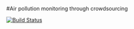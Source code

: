 
#Air pollution monitoring through crowdsourcing

[![Build Status](https://travis-ci.org/ChanakaCooray/AirPollutionMonitoring-AndroidApp.svg?branch=master)](https://travis-ci.org/ChanakaCooray/AirPollutionMonitoring-AndroidApp)
